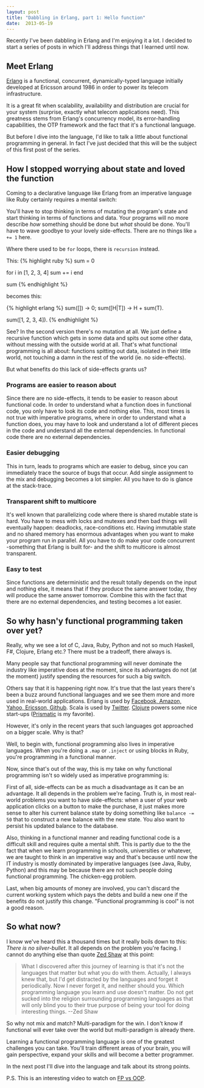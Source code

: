 ```yaml
---
layout: post
title: "Dabbling in Erlang, part 1: Hello function"
date:  2013-05-19
---
```


Recently I've been dabbling in Erlang and I'm enjoying it a lot. I decided to start a series of posts in which I'll address things that I learned until now.

## Meet Erlang
[Erlang](http://en.wikipedia.org/wiki/Erlang_%28programming_language%29) is a functional, concurrent, dynamically-typed language initially developed at Ericsson around 1986 in order to power its telecom infrastructure. 

It is a great fit when scalability, availability and distribution are crucial for your system (surprise, exactly what telecom applications need). This greatness stems from Erlang's concurrency model, its error-handling capabilities, the OTP framework and the fact that it's a functional language.

But before I dive into the language, I'd like to talk a little about functional programming in general. In fact I've just decided that this will be the subject of this first post of the series.

## How I stopped worrying about state and loved the function
Coming to a declarative language like Erlang from an imperative language like Ruby certainly requires a mental switch:

You'll have to stop thinking in terms of mutating the program's state and start thinking in terms of functions and data. Your programs will no more describe *how* something should be done but *what* should be done. You'll have to wave goodbye to your lovely side-effects. There are no things like `a += 1` here.

Where there used to be `for` loops, there is `recursion` instead.

This:
{% highlight ruby %}
sum = 0

for i in [1, 2, 3, 4]
  sum += i
end

sum
{% endhighlight %}

becomes this:

{% highlight erlang %}
sum([])    -> 0;
sum([H|T]) -> H + sum(T).

sum([1, 2, 3, 4]).
{% endhighlight %}

See? In the second version there's no mutation at all. We just define a recursive function which gets in some data and spits out some other data, without messing with the outside world at all. That's what functional programming is all about: functions spitting out data, isolated in their little world, not touching a damn in the rest of the world (ie. no side-effects).

But what benefits do this lack of side-effects grants us?

### Programs are easier to reason about 
Since there are no side-effects, it tends to be easier to reason about functional code. In order to understand what a function does in functional code, you only have to look its code and nothing else. This, most times is not true with imperative programs, where in order to understand what a function does, you may have to look and understand a lot of different pieces in the code and understand all the external dependencies. In functional code there are no external dependencies.

### Easier debugging
This in turn, leads to programs which are easier to debug, since you can immediately trace the source of bugs that occur. Add single assignment to the mix and debugging becomes a lot simpler. All you have to do is glance at the stack-trace.

### Transparent shift to multicore
It's well known that parallelizing code where there is shared mutable state is hard. You have to mess with locks and mutexes and then bad things will eventually happen: deadlocks, race-conditions etc. Having immutable state and no shared memory has enormous advantages when you want to make your program run in parallel. All you have to do make your code concurrent -something that Erlang is built for- and the shift to multicore is almost transparent.

### Easy to test
Since functions are deterministic and the result totally depends on the input and nothing else, it means that if they produce the same answer today, they will produce the same answer tomorrow. Combine this with the fact that there are no external dependencies, and testing becomes a lot easier.

## So why hasn'y functional programming taken over yet?
Really, why we see a lot of C, Java, Ruby, Python and not so much Haskell, F#, Clojure, Erlang etc.? There must be a tradeoff, there always is.

Many people say that functional programming will never dominate the industry like imperative does at the moment, since its advantages do not (at the moment) justify spending the resources for such a big switch.

Others say that it is happening right now. It's true that the last years there's been a buzz around functional languages and we see them more and more used in real-world applications. Erlang is used by [Facebook, Amazon, Yahoo, Ericsson, Github](http://stackoverflow.com/questions/1636455/where-is-erlang-used-and-why). Scala is used by [Twitter](http://blog.redfin.com/devblog/2010/05/how_and_why_twitter_uses_scala.html). [Clojure](http://www.infoq.com/presentations/Clojure-powered-Startups) powers some nice start-ups ([Prismatic](http://getprismatic.com) is my favorite).

However, it's only in the recent years that such languages got approached on a bigger scale. Why is that? 

Well, to begin with, functional programming also lives in imperative languages. When you're doing a `.map` or `.inject` or using blocks in Ruby, you're programming in a functional manner.

Now, since that's out of the way, this is my take on why functional programming isn't so widely used as imperative programming is:

First of all, side-effects can be as much a disadvantage as it can be an advantage. It all depends in the problem we're facing. Truth is, in most real-world problems you want to have side-effects: when a user of your web application clicks on a button to make the purchase, it just makes more sense to alter his current balance state by doing something like `balance -= 50` that to construct a new balance with the new state. You also want to persist his updated balance to the database.

Also, thinking in a functional manner and reading functional code is a difficult skill and requires quite a mental shift. This is partly due to the the fact that when we learn programming in schools, universities or whatever, we are taught to think in an imperative way and that's because until now the IT industry is mostly dominated by imperative languages (see Java, Ruby, Python) and this may be because there are not such people doing functional programming. The chicken-egg problem. 

Last, when big amounts of money are involved, you can't discard the current working system which pays the debts and build a new one if the benefits do not justify this change. "Functional programming is cool" is not a good reason. 

## So what now?
I know we've heard this a thousand times but it really boils down to this: *There is no silver-bullet*. It all depends on the problem you're facing. I cannot do anything else than quote [Zed Shaw](http://learnpythonthehardway.org/book/advice.html) at this point:

> What I discovered after this journey of learning is that it's not the languages that matter but what you do with them. Actually, I always knew that, but I'd get distracted by the languages and forget it periodically. Now I never forget it, and neither should you.
> Which programming language you learn and use doesn't matter. Do not get sucked into the religion surrounding programming languages as that will only blind you to their true purpose of being your tool for doing interesting things. --Zed Shaw

So why not mix and match? Multi-paradigm for the win. I don't know if functional will ever take over the world but multi-paradigm is already there. 

Learning a functional programming language is one of the greatest challenges you can take. You'll train different areas of your brain, you will gain perspective, expand your skills and will become a better programmer.

In the next post I'll dive into the language and talk about its strong points.

P.S. This is an interesting video to watch on [FP vs OOP](http://www.youtube.com/watch?v=q0BQMbwzPJw).
